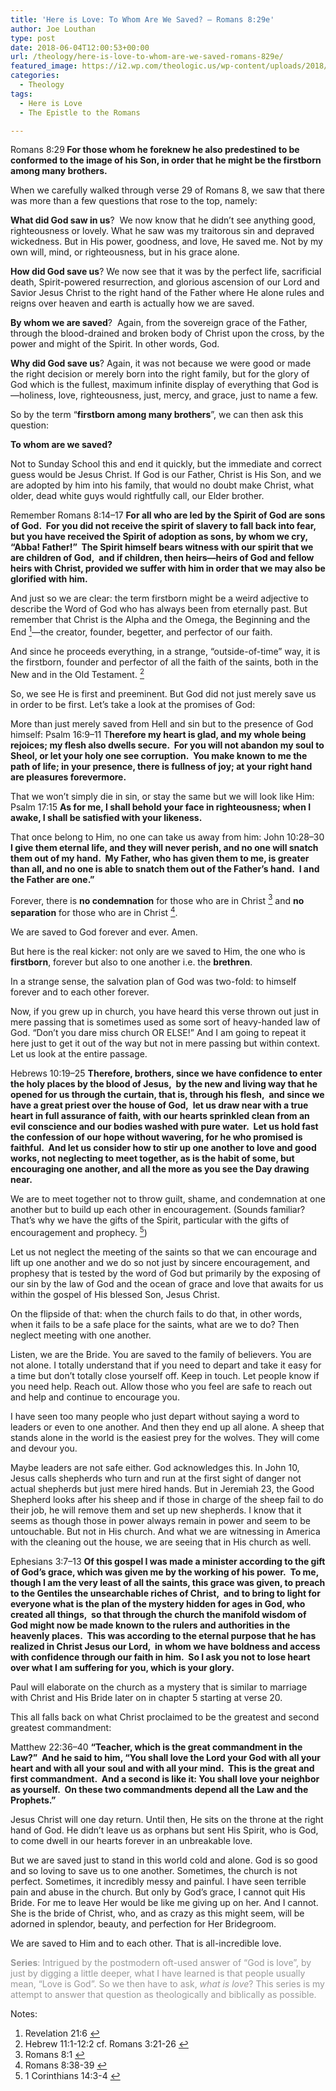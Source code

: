 ```yaml
---
title: 'Here is Love: To Whom Are We Saved? – Romans 8:29e'
author: Joe Louthan
type: post
date: 2018-06-04T12:00:53+00:00
url: /theology/here-is-love-to-whom-are-we-saved-romans-829e/
featured_image: https://i2.wp.com/theologic.us/wp-content/uploads/2018/06/step-brothers-1200x520.jpg?resize=825%2C510
categories:
  - Theology
tags:
  - Here is Love
  - The Epistle to the Romans

---
```

<p class="p1">
  Romans 8:29<b><i> </i>For those whom he foreknew he also predestined to be conformed to the image of his Son, in order that he might be the firstborn among many brothers. </b>
</p>

<p class="p1">
  When we carefully walked through verse 29 of Romans 8, we saw that there was more than a few questions that rose to the top, namely:
</p>

<p class="p1">
  <b>What did God saw in us</b>?<span class="Apple-converted-space">  </span>We now know that he didn’t see anything good, righteousness or lovely. What he saw was my traitorous sin and depraved wickedness. But in His power, goodness, and love, He saved me. Not by my own will, mind, or righteousness, but in his grace alone.
</p>

<p class="p1">
  <b>How did God save us</b>? We now see that it was by the perfect life, sacrificial death, Spirit-powered resurrection, and glorious ascension of our Lord and Savior Jesus Christ to the right hand of the Father where He alone rules and reigns over heaven and earth is actually how we are saved.
</p>

<p class="p1">
  <b>By whom we are saved</b>?<span class="Apple-converted-space">  </span>Again, from the sovereign grace of the Father, through the blood-drained and broken body of Christ upon the cross, by the power and might of the Spirit. In other words, God.
</p>

<p class="p1">
  <b>Why did God save us</b>? Again, it was not because we were good or made the right decision or merely born into the right family, but for the glory of God which is the fullest, maximum infinite display of everything that God is—holiness, love, righteousness, just, mercy, and grace, just to name a few.
</p>

<p class="p1">
  So by the term “<b>firstborn among many brothers</b>”, we can then ask this question:
</p>

<p class="p1">
  <b>To whom are we saved?</b>
</p>

<p class="p1">
  Not to Sunday School this and end it quickly, but the immediate and correct guess would be Jesus Christ. If God is our Father, Christ is His Son, and we are adopted by him into his family, that would no doubt make Christ, what older, dead white guys would rightfully call, our Elder brother.
</p>

<p class="p1">
  Remember Romans 8:14–17 <b>For all who are led by the Spirit of God are sons of God.<span class="Apple-converted-space">  </span>For you did not receive the spirit of slavery to fall back into fear, but you have received the Spirit of adoption as sons, by whom we cry, “Abba! Father!”<span class="Apple-converted-space">  </span>The Spirit himself bears witness with our spirit that we are children of God,<span class="Apple-converted-space">  </span>and if children, then heirs—heirs of God and fellow heirs with Christ, provided we suffer with him in order that we may also be glorified with him.</b>
</p>

<p class="p1">
  And just so we are clear: the term firstborn might be a weird adjective to describe the Word of God who has always been from eternally past. But remember that Christ is the Alpha and the Omega, the Beginning and the End <a class="simple-footnote" title="Revelation 21:6" id="return-note-3481-1" href="#note-3481-1"><sup>1</sup></a>—the creator, founder, begetter, and perfector of our faith.
</p>

<p class="p1">
  And since he proceeds everything, in a strange, “outside-of-time” way, it is the firstborn, founder and perfector of all the faith of the saints, both in the New and in the Old Testament. <a class="simple-footnote" title="Hebrew 11:1-12:2 cf. Romans 3:21-26" id="return-note-3481-2" href="#note-3481-2"><sup>2</sup></a>
</p>

<p class="p1">
  So, we see He is first and preeminent. But God did not just merely save us in order to be first. Let’s take a look at the promises of God:
</p>

<p class="p2">
  More than just merely saved from Hell and sin but to the presence of God himself: Psalm 16:9–11 T<b>herefore my heart is glad, and my whole being rejoices; my flesh also dwells secure.<span class="Apple-converted-space">  </span>For you will not abandon my soul to Sheol, or let your holy one see corruption.<span class="Apple-converted-space">  </span>You make known to me the path of life; in your presence, there is fullness of joy; at your right hand are pleasures forevermore.</b>
</p>

<p class="p2">
  That we won’t simply die in sin, or stay the same but we will look like Him: Psalm 17:15 <b>As for me, I shall behold your face in righteousness; when I awake, I shall be satisfied with your likeness.</b>
</p>

<p class="p2">
  That once belong to Him, no one can take us away from him: John 10:28–30 <b>I give them eternal life, and they will never perish, and no one will snatch them out of my hand.<span class="Apple-converted-space">  </span>My Father, who has given them to me, is greater than all, and no one is able to snatch them out of the Father’s hand.<span class="Apple-converted-space">  </span>I and the Father are one.”</b>
</p>

<p class="p2">
  Forever, there is <b>no condemnation</b> for those who are in Christ <a class="simple-footnote" title="Romans 8:1" id="return-note-3481-3" href="#note-3481-3"><sup>3</sup></a> and <b>no separation</b> for those who are in Christ <a class="simple-footnote" title="Romans 8:38-39" id="return-note-3481-4" href="#note-3481-4"><sup>4</sup></a>.
</p>

<p class="p2">
  We are saved to God forever and ever. Amen.
</p>

<p class="p1">
  But here is the real kicker: not only are we saved to Him, the one who is <b>firstborn</b>, forever but also to one another i.e. the <b>brethren</b>.
</p>

<p class="p1">
  In a strange sense, the salvation plan of God was two-fold: to himself forever and to each other forever.
</p>

<p class="p1">
  Now, if you grew up in church, you have heard this verse thrown out just in mere passing that is sometimes used as some sort of heavy-handed law of God. “Don’t you dare miss church OR ELSE!” And I am going to repeat it here just to get it out of the way but not in mere passing but within context. Let us look at the entire passage.
</p>

<p class="p1">
  Hebrews 10:19–25 <b>Therefore, brothers, since we have confidence to enter the holy places by the blood of Jesus,<span class="Apple-converted-space">  </span>by the new and living way that he opened for us through the curtain, that is, through his flesh,<span class="Apple-converted-space">  </span>and since we have a great priest over the house of God,<span class="Apple-converted-space">  </span>let us draw near with a true heart in full assurance of faith, with our hearts sprinkled clean from an evil conscience and our bodies washed with pure water.<span class="Apple-converted-space">  </span>Let us hold fast the confession of our hope without wavering, for he who promised is faithful.<span class="Apple-converted-space">  </span>And let us consider how to stir up one another to love and good works, not neglecting to meet together, as is the habit of some, but encouraging one another, and all the more as you see the Day drawing near.</b>
</p>

<p class="p1">
  We are to meet together not to throw guilt, shame, and condemnation at one another but to build up each other in encouragement. (Sounds familiar? That’s why we have the gifts of the Spirit, particular with the gifts of encouragement and prophecy. <a class="simple-footnote" title="1 Corinthians 14:3-4" id="return-note-3481-5" href="#note-3481-5"><sup>5</sup></a>)
</p>

<p class="p1">
  Let us not neglect the meeting of the saints so that we can encourage and lift up one another and we do so not just by sincere encouragement, and prophesy that is tested by the word of God but primarily by the exposing of our sin by the law of God and the ocean of grace and love that awaits for us within the gospel of His blessed Son, Jesus Christ.
</p>

<p class="p1">
  On the flipside of that: when the church fails to do that, in other words, when it fails to be a safe place for the saints, what are we to do? Then neglect meeting with one another.
</p>

<p class="p1">
  Listen, we are the Bride. You are saved to the family of believers. You are not alone. I totally understand that if you need to depart and take it easy for a time but don’t totally close yourself off. Keep in touch. Let people know if you need help. Reach out. Allow those who you feel are safe to reach out and help and continue to encourage you.
</p>

<p class="p1">
  I have seen too many people who just depart without saying a word to leaders or even to one another. And then they end up all alone. A sheep that stands alone in the world is the easiest prey for the wolves. They will come and devour you.
</p>

<p class="p1">
  Maybe leaders are not safe either. God acknowledges this. In John 10, Jesus calls shepherds who turn and run at the first sight of danger not actual shepherds but just mere hired hands. But in Jeremiah 23, the Good Shepherd looks after his sheep and if those in charge of the sheep fail to do their job, he will remove them and set up new shepherds. I know that it seems as though those in power always remain in power and seem to be untouchable. But not in His church. And what we are witnessing in America with the cleaning out the house, we are seeing that in His church as well.
</p>

<p class="p1">
  Ephesians 3:7–13 <b>Of this gospel I was made a minister according to the gift of God’s grace, which was given me by the working of his power.<span class="Apple-converted-space">  </span>To me, though I am the very least of all the saints, this grace was given, to preach to the Gentiles the unsearchable riches of Christ,<span class="Apple-converted-space">  </span>and to bring to light for everyone what is the plan of the mystery hidden for ages in God, who created all things,<span class="Apple-converted-space">  </span>so that through the church the manifold wisdom of God might now be made known to the rulers and authorities in the heavenly places.<span class="Apple-converted-space">  </span>This was according to the eternal purpose that he has realized in Christ Jesus our Lord,<span class="Apple-converted-space">  </span>in whom we have boldness and access with confidence through our faith in him.<span class="Apple-converted-space">  </span>So I ask you not to lose heart over what I am suffering for you, which is your glory.</b>
</p>

<p class="p1">
  Paul will elaborate on the church as a mystery that is similar to marriage with Christ and His Bride later on in chapter 5 starting at verse 20.
</p>

<p class="p1">
  This all falls back on what Christ proclaimed to be the greatest and second greatest commandment:
</p>

<p class="p1">
  Matthew 22:36–40 <b>“Teacher, which is the great commandment in the Law?”<span class="Apple-converted-space">  </span>And he said to him, “You shall love the Lord your God with all your heart and with all your soul and with all your mind.<span class="Apple-converted-space">  </span>This is the great and first commandment.<span class="Apple-converted-space">  </span>And a second is like it: You shall love your neighbor as yourself.<span class="Apple-converted-space">  </span>On these two commandments depend all the Law and the Prophets.”</b>
</p>

<p class="p1">
  Jesus Christ will one day return. Until then, He sits on the throne at the right hand of God. He didn’t leave us as orphans but sent His Spirit, who is God, to come dwell in our hearts forever in an unbreakable love.
</p>

<p class="p1">
  But we are saved just to stand in this world cold and alone. God is so good and so loving to save us to one another. Sometimes, the church is not perfect. Sometimes, it incredibly messy and painful. I have seen terrible pain and abuse in the church. But only by God’s grace, I cannot quit His Bride. For me to leave Her would be like me giving up on her. And I cannot. She is the bride of Christ, who, and as crazy as this might seem, will be adorned in splendor, beauty, and perfection for Her Bridegroom.
</p>

<p class="p1">
  We are saved to Him and to each other. That is all-incredible love.
</p>

<p class="p4">
  <span style="color: #999999;"><b>Series</b>: Intrigued by the postmodern oft-used answer of “God is love”, by just by digging a little deeper, what I have learned is that people usually mean, “Love is God”. So we then have to ask, <i>what is love</i>? This series is my attempt to answer that question as theologically and biblically as possible.</span>
</p>

<div class="simple-footnotes">
  <p class="notes">
    Notes:
  </p>
  
  <ol>
    <li id="note-3481-1">
      Revelation 21:6 <a href="#return-note-3481-1">&#8617;</a>
    </li>
    <li id="note-3481-2">
      Hebrew 11:1-12:2 cf. Romans 3:21-26 <a href="#return-note-3481-2">&#8617;</a>
    </li>
    <li id="note-3481-3">
      Romans 8:1 <a href="#return-note-3481-3">&#8617;</a>
    </li>
    <li id="note-3481-4">
      Romans 8:38-39 <a href="#return-note-3481-4">&#8617;</a>
    </li>
    <li id="note-3481-5">
      1 Corinthians 14:3-4 <a href="#return-note-3481-5">&#8617;</a>
    </li>
  </ol>
</div>